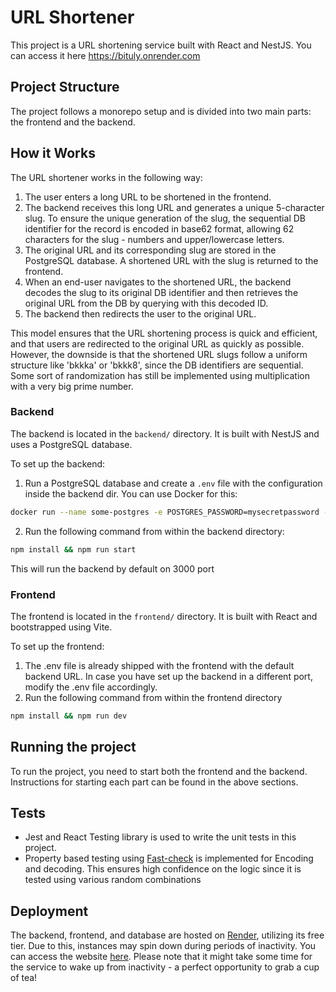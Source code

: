 # URL Shortener

This project is a URL shortening service built with React and NestJS.
You can access it here https://bituly.onrender.com

## Project Structure

The project follows a monorepo setup and is divided into two main parts: the frontend and the backend.

## How it Works

The URL shortener works in the following way:

1. The user enters a long URL to be shortened in the frontend.
2. The backend receives this long URL and generates a unique 5-character slug. To ensure the unique generation of the slug, the sequential DB identifier for the record is encoded in base62 format, allowing 62 characters for the slug - numbers and upper/lowercase letters.
3. The original URL and its corresponding slug are stored in the PostgreSQL database. A shortened URL with the slug is returned to the frontend.
4. When an end-user navigates to the shortened URL, the backend decodes the slug to its original DB identifier and then retrieves the original URL from the DB by querying with this decoded ID.
5. The backend then redirects the user to the original URL.

This model ensures that the URL shortening process is quick and efficient, and that users are redirected to the original URL as quickly as possible. However, the downside is that the shortened URL slugs follow a uniform structure like 'bkkka' or 'bkkk8', since the DB identifiers are sequential. Some sort of randomization has still be implemented using multiplication with a very big prime number.

### Backend

The backend is located in the `backend/` directory. It is built with NestJS and uses a PostgreSQL database.

To set up the backend:

1. Run a PostgreSQL database and create a `.env` file with the configuration inside the backend dir. You can use Docker for this:

```bash
docker run --name some-postgres -e POSTGRES_PASSWORD=mysecretpassword -e POSTGRES_DB=urlsshortenerdb -p 5432:5432 -d postgres
```

2. Run the following command from within the backend directory:

```bash
npm install && npm run start
```

This will run the backend by default on 3000 port

### Frontend

The frontend is located in the `frontend/` directory. It is built with React and bootstrapped using Vite.

To set up the frontend:

1. The .env file is already shipped with the frontend with the default backend URL. In case you have set up the backend in a different port, modify the .env file accordingly.
2. Run the following command from within the frontend directory

```bash
npm install && npm run dev
```

## Running the project

To run the project, you need to start both the frontend and the backend. Instructions for starting each part can be found in the above sections.

## Tests

- Jest and React Testing library is used to write the unit tests in this project.
- Property based testing using [Fast-check](https://fast-check.dev/) is implemented for Encoding and decoding. This ensures high confidence on the logic since it is tested using various random combinations


## Deployment

The backend, frontend, and database are hosted on [Render](https://render.com/), utilizing its free tier. Due to this, instances may spin down during periods of inactivity. You can access the website [here](https://bituly.onrender.com). Please note that it might take some time for the service to wake up from inactivity - a perfect opportunity to grab a cup of tea!

